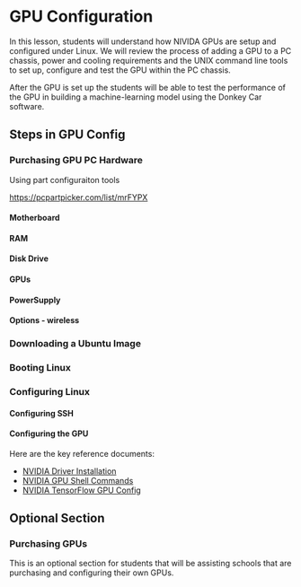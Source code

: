 # GPU Configuration

In this lesson, students will understand how NIVIDA GPUs are setup
and configured under Linux.  We will review the process
of adding a GPU to a PC chassis, power and cooling requirements
and the UNIX command line tools to set up, configure and test
the GPU within the PC chassis.

After the GPU is set up the students will be able to test the performance of the GPU
in building a machine-learning model using the Donkey Car software.

## Steps in GPU Config

### Purchasing GPU PC Hardware

Using part configuraiton tools

https://pcpartpicker.com/list/mrFYPX

#### Motherboard
#### RAM
#### Disk Drive
#### GPUs
#### PowerSupply
#### Options - wireless

### Downloading a Ubuntu Image

### Booting Linux

### Configuring Linux

#### Configuring SSH

#### Configuring the GPU

Here are the key reference documents:

* [NVIDIA Driver Installation](../../admin/nvidia-driver-install.md)
* [NVIDIA GPU Shell Commands](../../admin/gpu-shell.md)
* [NVIDIA TensorFlow GPU Config](../../admin/tensorflow-gpu-install.md)

## Optional Section

### Purchasing GPUs

This is an optional section for students that will be assisting schools that are purchasing and configuring their own GPUs.


